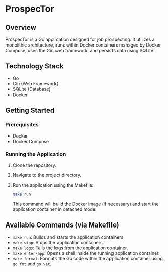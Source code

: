 # ProspecTor

## Overview

ProspecTor is a Go application designed for job prospecting. It utilizes a monolithic architecture, runs within Docker containers managed by Docker Compose, uses the Gin web framework, and persists data using SQLite.

## Technology Stack

* Go
* Gin (Web Framework)
* SQLite (Database)
* Docker

## Getting Started

### Prerequisites

* Docker
* Docker Compose

### Running the Application

1. Clone the repository.
2. Navigate to the project directory.
3. Run the application using the Makefile:

    ```sh
    make run
    ```

    This command will build the Docker image (if necessary) and start the application container in detached mode.

## Available Commands (via Makefile)

* `make run`: Builds and starts the application containers.
* `make stop`: Stops the application containers.
* `make logs`: Tails the logs from the application container.
* `make enter-app`: Opens a shell inside the running application container.
* `make format`: Formats the Go code within the application container using `go fmt` and `go vet`.
